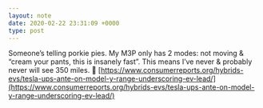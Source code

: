 ```yaml
---
layout: note
date: 2020-02-22 23:31:09 +0000
type: post
---
```


Someone’s telling porkie pies. My M3P only has 2 modes: not moving & “cream your pants, this is insanely fast”. This means I’ve never & probably never will see 350 miles. 🤣 [https://www.consumerreports.org/hybrids-evs/tesla-ups-ante-on-model-y-range-underscoring-ev-lead/](https://www.consumerreports.org/hybrids-evs/tesla-ups-ante-on-model-y-range-underscoring-ev-lead/)

